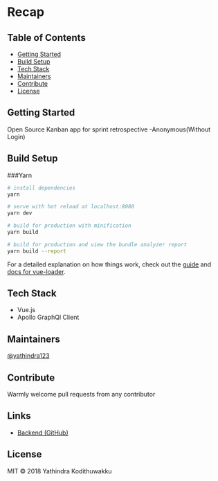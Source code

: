 # Recap

## Table of Contents
- [Getting Started](#getting-started)
- [Build Setup](#build-setup)
- [Tech Stack](#tech-stack)
- [Maintainers](#maintainers)
- [Contribute](#contribute)
- [License](#license)

## Getting Started

Open Source Kanban app for sprint retrospective -Anonymous(Without Login)

## Build Setup

###Yarn

``` bash
# install dependencies
yarn

# serve with hot reload at localhost:8080
yarn dev

# build for production with minification
yarn build

# build for production and view the bundle analyzer report
yarn build --report
```

For a detailed explanation on how things work, check out the [guide](http://vuejs-templates.github.io/webpack/) and [docs for vue-loader](http://vuejs.github.io/vue-loader).



## Tech Stack

- Vue.js
- Apollo GraphQl Client


## Maintainers

[@yathindra123](https://www.linkedin.com/in/yathindra-kodithuwakku-651403133/)

## Contribute

Warmly welcome pull requests from any contributor

## Links

- [Backend (GitHub)](https://github.com/yathindra123/recap-be)

## License

MIT © 2018 Yathindra Kodithuwakku
